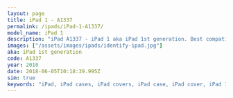 ```yaml
---
layout: page
title: iPad 1 - A1337
permalink: /ipads/iPad-1-A1337/
model_name: iPad 1
description: "iPad A1337 - iPad 1 aka iPad 1st generation. Best compatible iPad cases for A1337"
images: ["/assets/images/ipads/identify-ipad.jpg"]
aka: iPad 1st generation
code: A1337
year: 2010
date: 2018-06-05T10:18:39.995Z
sim: true
keywords: "iPad, iPad cases, iPad covers, iPad case, iPad cover, iPad 1, iPad 1 case, A1337 case, A1337 cover, A1337, iPad 1st generation"
---
```

